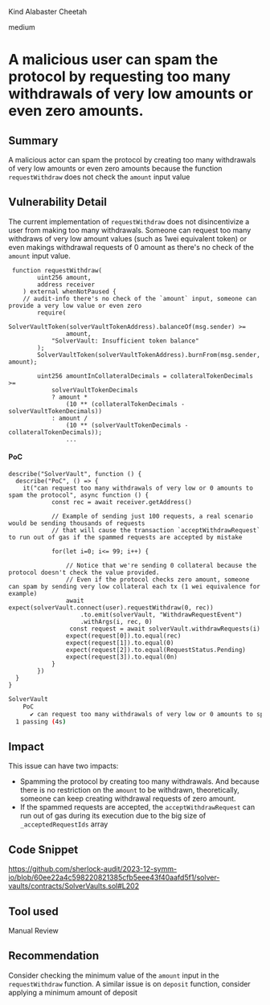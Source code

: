 Kind Alabaster Cheetah

medium

# A malicious user can spam the protocol by requesting too many withdrawals of very low amounts or even zero amounts.

## Summary
A malicious actor can spam the protocol by creating too many withdrawals of very low amounts or even zero amounts because the function `requestWithdraw` does not check the `amount` input value

## Vulnerability Detail
The current implementation of `requestWithdraw` does not disincentivize a user from making too many withdrawals. Someone can request too many withdraws of very low amount values (such as 1wei equivalent token) or even makings withdrawal requests of 0 amount as there's no check of the `amount` input value.
```solidity
 function requestWithdraw(
        uint256 amount,
        address receiver
    ) external whenNotPaused {
    // audit-info there's no check of the `amount` input, someone can provide a very low value or even zero
        require(
            SolverVaultToken(solverVaultTokenAddress).balanceOf(msg.sender) >=
                amount,
            "SolverVault: Insufficient token balance"
        );
        SolverVaultToken(solverVaultTokenAddress).burnFrom(msg.sender, amount);

        uint256 amountInCollateralDecimals = collateralTokenDecimals >=
            solverVaultTokenDecimals
            ? amount *
                (10 ** (collateralTokenDecimals - solverVaultTokenDecimals))
            : amount /
                (10 ** (solverVaultTokenDecimals - collateralTokenDecimals));
                ...
```

#### PoC
```solidity
describe("SolverVault", function () {
  describe("PoC", () => {
    it("can request too many withdrawals of very low or 0 amounts to spam the protocol", async function () {
            const rec = await receiver.getAddress()
            
            // Example of sending just 100 requests, a real scenario would be sending thousands of requests
            // that will cause the transaction `acceptWithdrawRequest` to run out of gas if the spammed requests are accepted by mistake

            for(let i=0; i<= 99; i++) {

                // Notice that we're sending 0 collateral because the protocol doesn't check the value provided.
                // Even if the protocol checks zero amount, someone can spam by sending very low collateral each tx (1 wei equivalence for example)
                await expect(solverVault.connect(user).requestWithdraw(0, rec))
                    .to.emit(solverVault, "WithdrawRequestEvent")
                    .withArgs(i, rec, 0)
                 const request = await solverVault.withdrawRequests(i)
                expect(request[0]).to.equal(rec)
                expect(request[1]).to.equal(0)
                expect(request[2]).to.equal(RequestStatus.Pending)
                expect(request[3]).to.equal(0n)
            }
        })
  }
}
```
```bash
SolverVault
    PoC
      ✔ can request too many withdrawals of very low or 0 amounts to spam the protocol (2023ms)
  1 passing (4s)
```
## Impact
This issue can have two impacts:
- Spamming the protocol by creating too many withdrawals. And because there is no restriction on the `amount` to be withdrawn, theoretically, someone can keep creating withdrawal requests of zero amount.
- If the spammed requests are accepted, the `acceptWithdrawRequest` can run out of gas during its execution  due to the big size of `_acceptedRequestIds` array

## Code Snippet
https://github.com/sherlock-audit/2023-12-symm-io/blob/60ee22a4c598220821385cfb5eee43f40aafd5f1/solver-vaults/contracts/SolverVaults.sol#L202

## Tool used

Manual Review

## Recommendation
Consider checking the minimum value of the `amount` input in the `requestWithdraw` function. A similar issue is on `deposit` function, consider applying a minimum amount of deposit
